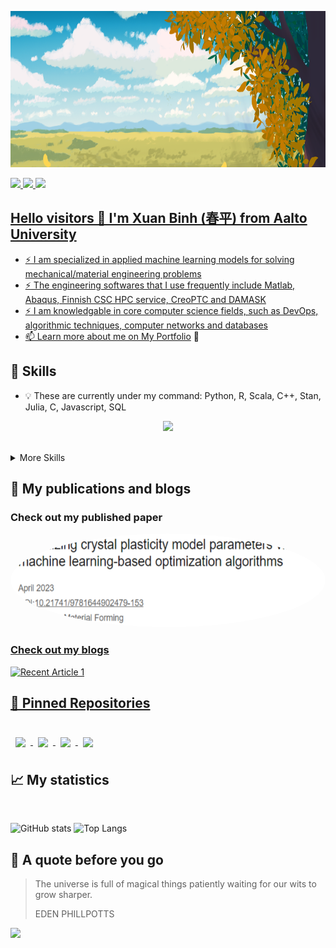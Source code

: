 <!--
**SpringNuance/SpringNuance** is a ✨ _special_ ✨ repository because its `README.md` (this file) appears on your GitHub profile.
-->

<a target="_blank"><img src="https://github.com/SpringNuance/SpringNuance/blob/main/background.png" alt="background" width=auto height="250"> 

<a target="LinkedIn Badge" href="https://www.linkedin.com/in/xuanbinh"><img src="https://img.shields.io/badge/LinkedIn-Profile-informational?style=flat&logo=linkedin&logoColor=white&color=0D76A8" height="25" />
<a target="ResearchGate Badge" href="https://www.researchgate.net/profile/Binh-Nguyen-156"><img src="https://img.shields.io/badge/ResearchGate-00CCBB?style=for-the-badge&logo=ResearchGate&logoColor=white" height="25" />
<a target="Medium Badge" href="https://medium.com/@xuanbinh.dev"><img src="https://img.shields.io/badge/Medium-12100E?style=for-the-badge&logo=medium&logoColor=white" height="25" />

## Hello visitors 👋 I'm Xuan Binh (春平) from Aalto University
- :zap: I am specialized in applied machine learning models for solving mechanical/material engineering problems
- :zap: The engineering softwares that I use frequently include Matlab, Abaqus, Finnish CSC HPC service, CreoPTC and DAMASK 
- :zap: I am knowledgable in core computer science fields, such as DevOps, algorithmic techniques, computer networks and databases
- 📫 Learn more about me on [My Portfolio](https://springnuance.github.io) :dart:
  
## 💼 Skills

- :bulb: These are currently under my command: Python, R, Scala, C++, Stan, Julia, C, Javascript, SQL

<p align="center">
  <a href="https://skillicons.dev">
    <img src="https://skillicons.dev/icons?i=py,pytorch,tensorflow,matlab,r,scala,cpp,postgres,bash&perline=9"/>
  </a>
</p>
<br> 

<details>
<summary>More Skills</summary>
  
<p align="center">
  <a href="https://skillicons.dev">
    <img src="https://skillicons.dev/icons?i=git,linux,bash,docker,c,aws,gcp,kubernetes,latex&perline=9"/>
  </a>
</p>
<br> 

</details>

## :notebook_with_decorative_cover: My publications and blogs

### Check out my published paper
<a target="_blank" href="https://www.researchgate.net/publication/370122286_Optimizing_crystal_plasticity_model_parameters_via_machine_learning-based_optimization_algorithms"><img src="https://github.com/SpringNuance/SpringNuance/blob/main/publication1.png" alt="Recent Paper 0" width=auto height="150" style="border-radius: 50%;"> 
  
### Check out my blogs
<a target="_blank" href="https://github-readme-medium-recent-article.vercel.app/medium/@xuanbinh.dev/1"><img src="https://github-readme-medium-recent-article.vercel.app/medium/@xuanbinh.dev/1" alt="Recent Article 1"> 
<!--<a target="_blank" href="https://github-readme-medium-recent-article.vercel.app/medium/@xuanbinh.dev/0"><img src="https://github-readme-medium-recent-article.vercel.app/medium/@xuanbinh.dev/0" alt="Recent Article 0"> -->

## 📌 Pinned Repositories

<br>

<a href="https://github.com/SpringNuance/Crystal-Plasticity-Journal-Project">
  <img align="center" style="margin:0.5rem" src="https://github-readme-stats.vercel.app/api/pin/?username=SpringNuance&repo=Crystal-Plasticity-Journal-Project&title_color=ffffff&text_color=c9cacc&icon_color=4AB197&bg_color=1A2B34" />
</a>

<a href="https://github.com/SpringNuance/Abaqus-Macromechanics-Project">
  <img align="center" style="margin:0.5rem" src="https://github-readme-stats.vercel.app/api/pin/?username=SpringNuance&repo=Abaqus-Macromechanics-Project&title_color=ffffff&text_color=c9cacc&icon_color=4AB197&bg_color=1A2B34" />
</a>

<a href="https://github.com/SpringNuance/RVE-Micromechanics-Project">
  <img align="center" style="margin:0.5rem" src="https://github-readme-stats.vercel.app/api/pin/?username=SpringNuance&repo=RVE-Micromechanics-Project&title_color=ffffff&text_color=c9cacc&icon_color=4AB197&bg_color=1A2B34" />
</a>

<a href="https://github.com/SpringNuance/chat_application_GUI-version">
  <img align="center" style="margin:0.5rem" src="https://github-readme-stats.vercel.app/api/pin/?username=SpringNuance&repo=chat_application_GUI-version&title_color=ffffff&text_color=c9cacc&icon_color=4AB197&bg_color=1A2B34" />
</a>

</br>

## 📈 My statistics
</br>

![GitHub stats](https://github-readme-stats.vercel.app/api?username=SpringNuance\&rank_icon=github&theme=tokyonight\&hide=issues)
![Top Langs](https://github-readme-stats.vercel.app/api/top-langs/?username=SpringNuance&layout=compact&theme=tokyonight&hide=glsl,tex,html,jupyter%20notebook)

## 📣 A quote before you go

> The universe is full of magical things patiently waiting for our wits to grow sharper.
>
> EDEN PHILLPOTTS

<p align="left">
  <img src="https://capsule-render.vercel.app/api?type=waving&color=gradient&height=100&section=footer"/>
</p>

<!--
<br>

<a href="https://github.com/SpringNuance/pomegradient">
  <img align="center" style="margin:0.5rem" src="https://github-readme-stats.vercel.app/api/pin/?username=SpringNuance&repo=pomegradient&title_color=ffffff&text_color=c9cacc&icon_color=4AB197&bg_color=1A2B34" />
</a>

<br>

<a href="https://github.com/SpringNuance/ng-limeade">
  <img align="center" style="margin:0.5rem" src="https://github-readme-stats.vercel.app/api/pin/?username=SpringNuance&repo=ng-limeade&title_color=ffffff&text_color=c9cacc&icon_color=4AB197&bg_color=1A2B34" />
</a>

<a href="https://github.com/SpringNuance/officeapi">
  <img align="center" style="margin:0.5rem" src="https://github-readme-stats.vercel.app/api/pin/?username=SpringNuance&repo=officeapi&title_color=ffffff&text_color=c9cacc&icon_color=4AB197&bg_color=1A2B34" />
</a>
-->

 <!--
### Mini Projects I have created. You can try them live by clicking on the cards!
[![Readme Card](https://github-readme-stats.vercel.app/api/pin/?username=SpringNuance&repo=multiple-choice-app&show_description=false)](https://multiple-choice-app-nuance.herokuapp.com/auth/login) 
[![Readme Card](https://github-readme-stats.vercel.app/api/pin/?username=SpringNuance&repo=etch-a-sketch&show_description=false)](https://springnuance.github.io/etch-a-sketch/) 
[![Readme Card](https://github-readme-stats.vercel.app/api/pin/?username=SpringNuance&repo=rock-paper-scissors&show_description=true)](https://springnuance.github.io/rock-paper-scissors/) 
[![Readme Card](https://github-readme-stats.vercel.app/api/pin/?username=SpringNuance&repo=calculator&show_description=false)](https://springnuance.github.io/calculator/)
 -->

 <!--
### My game group project of Dungeon Crawler. I implement Depth First Search for maze generation!
<img src="https://github.com/SpringNuance/Dungeon-Crawler/blob/main/DungeonCrawler.jpg" alt="Dungeon Crawler" width="650" height="350">
  
### My multithreaded chat application featuring duplex private messages, group messages and file transfer. 
### Support both IPv4 and IPv6, local and different network connections.
<img src="https://github.com/SpringNuance/SpringNuance/blob/main/chat-application.png" alt="Chat-application" width="650" height="350">
-->

<!--## &#x1f4c8; GitHub Stats

<br>

<a href="https://github.com/SpringNuance">
  <img align="center" style="margin:0.5rem" src="https://github-readme-stats.vercel.app/api/top-langs/?username=SpringNuance&hide=html,css&title_color=ffffff&text_color=c9cacc&icon_color=4AB197&bg_color=1A2B34" />
</a>

<a href="https://github.com/SpringNuance">
  <img align="center" style="margin:0.5rem" src="https://github-readme-stats.vercel.app/api?username=SpringNuance&show_icons=true&line_height=27&count_private=true&title_color=ffffff&text_color=c9cacc&icon_color=4AB097&bg_color=1A2B34" alt="Martin's GitHub Stats" />
</a>
-->


